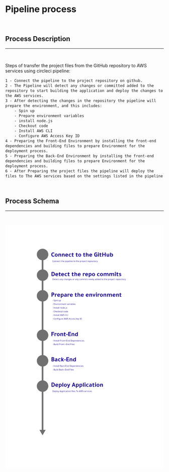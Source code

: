 # Pipeline process

<br>

## Process Description

---

<br>

Steps of transfer the project files from the GitHub repository to AWS services using circleci pipeline:

    1 - Connect the pipeline to the project repository on github.
    2 - The Pipeline will detect any changes or committed added to the repository to start building the application and deploy the changes to the AWS services.
    3 - After detecting the changes in the repository the pipeline will prepare the environment, and this includes:
        - Spin up
        - Prepare environment variables
        - install node.js
        - Checkout code
        - Install AWS CLI
        - Configure AWS Access Key ID
    4 - Preparing the Front-End Environment by installing the front-end dependencies and building files to prepare Environment for the deployment process.
    5 - Preparing the Back-End Environment by installing the front-end dependencies and building files to prepare Environment for the deployment process.
    6 - After Preparing the project files the pipeline will deploy the files to The AWS services based on the settings listed in the pipeline

<br>

## Process Schema

---

<br>

![RDB](./images/pipline-schema.png)
